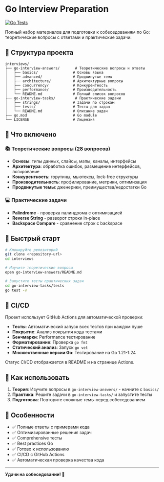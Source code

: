 # Go Interview Preparation

[![Go Tests](https://github.com/utkonoser/interviews/workflows/Go%20Tests/badge.svg)](https://github.com/utkonoser/interviews/actions/workflows/go-tests.yml)

Полный набор материалов для подготовки к собеседованиям по Go: теоретические вопросы с ответами и практические задачи.

## 📁 Структура проекта

```
interviews/
├── go-interview-answers/       # Теоретические вопросы и ответы
│   ├── basics/                # Основы языка
│   ├── advanced/              # Продвинутые темы
│   ├── architecture/          # Архитектурные вопросы
│   ├── concurrency/           # Конкурентность
│   ├── performance/           # Производительность
│   └── README.md              # Полный список вопросов
├── go-interview-tasks/         # Практические задачи
│   ├── strings/               # Задачи по строкам
│   ├── tests/                 # Тесты для задач
│   └── README.md              # Описание задач
├── go.mod                     # Go module
└── LICENSE                    # Лицензия
```

## 🎯 Что включено

### 📚 Теоретические вопросы (28 вопросов)
- **Основы**: типы данных, слайсы, мапы, каналы, интерфейсы
- **Архитектура**: обработка ошибок, размещение интерфейсов, логирование
- **Конкурентность**: горутины, мьютексы, lock-free структуры  
- **Производительность**: профилирование, метрики, оптимизация
- **Продвинутые темы**: дженерики, преимущества/недостатки Go

### 💻 Практические задачи
- **Palindrome** - проверка палиндрома с оптимизацией
- **Reverse String** - разворот строки in-place
- **Backspace Compare** - сравнение строк с backspace

## 🚀 Быстрый старт

```bash
# Клонируйте репозиторий
git clone <repository-url>
cd interviews

# Изучите теоретические вопросы
open go-interview-answers/README.md

# Запустите тесты практических задач
cd go-interview-tasks/tests
go test -v
```

## 🔄 CI/CD

Проект использует GitHub Actions для автоматической проверки:

- **Тесты**: Автоматический запуск всех тестов при каждом пуше
- **Покрытие**: Анализ покрытия кода тестами
- **Бенчмарки**: Performance тестирование
- **Форматирование**: Проверка `go fmt`
- **Статический анализ**: Запуск `go vet`
- **Множественные версии Go**: Тестирование на Go 1.21-1.24

Статус CI/CD отображается в README и на странице Actions.

## 📖 Как использовать

1. **Теория**: Изучите вопросы в `go-interview-answers/` - начните с `basics/`
2. **Практика**: Решите задачи в `go-interview-tasks/` и запустите тесты
3. **Подготовка**: Повторите сложные темы перед собеседованием

## 🎉 Особенности

- ✅ Полные ответы с примерами кода
- ✅ Оптимизированные решения задач  
- ✅ Comprehensive тесты
- ✅ Best practices Go
- ✅ Готово к использованию
- ✅ CI/CD с GitHub Actions
- ✅ Автоматическая проверка качества кода

---
**Удачи на собеседовании! 🚀**
